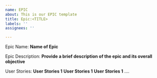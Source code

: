 ```yaml
---
name: EPIC
about: This is our EPIC template
title: Epic:<TITLE>
labels: ''
assignees: ''

---
```


Epic Name: **Name of Epic**

Epic Description:
**Provide a brief description of the epic and its overall objective**

User Stories:
**User Stories 1**
**User Stories 1**
**User Stories 1**
....
